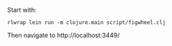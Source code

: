 Start with:

```
rlwrap lein run -m clojure.main script/figwheel.clj
```
Then navigate to http://localhost:3449/
